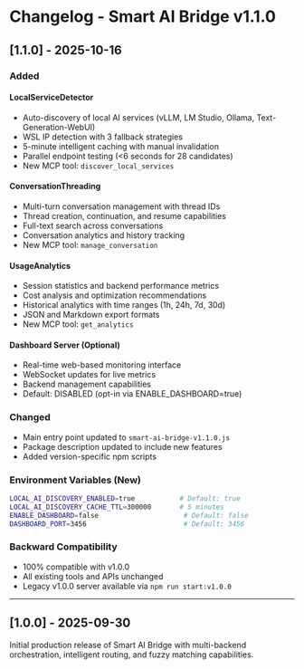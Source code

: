 # Changelog - Smart AI Bridge v1.1.0

## [1.1.0] - 2025-10-16

### Added

#### LocalServiceDetector
- Auto-discovery of local AI services (vLLM, LM Studio, Ollama, Text-Generation-WebUI)
- WSL IP detection with 3 fallback strategies
- 5-minute intelligent caching with manual invalidation
- Parallel endpoint testing (<6 seconds for 28 candidates)
- New MCP tool: `discover_local_services`

#### ConversationThreading
- Multi-turn conversation management with thread IDs
- Thread creation, continuation, and resume capabilities
- Full-text search across conversations
- Conversation analytics and history tracking
- New MCP tool: `manage_conversation`

#### UsageAnalytics
- Session statistics and backend performance metrics
- Cost analysis and optimization recommendations
- Historical analytics with time ranges (1h, 24h, 7d, 30d)
- JSON and Markdown export formats
- New MCP tool: `get_analytics`

#### Dashboard Server (Optional)
- Real-time web-based monitoring interface
- WebSocket updates for live metrics
- Backend management capabilities
- Default: DISABLED (opt-in via ENABLE_DASHBOARD=true)

### Changed
- Main entry point updated to `smart-ai-bridge-v1.1.0.js`
- Package description updated to include new features
- Added version-specific npm scripts

### Environment Variables (New)
```bash
LOCAL_AI_DISCOVERY_ENABLED=true           # Default: true
LOCAL_AI_DISCOVERY_CACHE_TTL=300000       # 5 minutes
ENABLE_DASHBOARD=false                     # Default: false
DASHBOARD_PORT=3456                        # Default: 3456
```

### Backward Compatibility
- 100% compatible with v1.0.0
- All existing tools and APIs unchanged
- Legacy v1.0.0 server available via `npm run start:v1.0.0`

---

## [1.0.0] - 2025-09-30

Initial production release of Smart AI Bridge with multi-backend orchestration, intelligent routing, and fuzzy matching capabilities.
